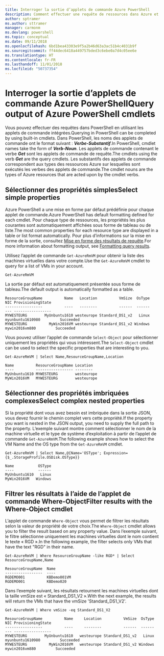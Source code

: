 ```yaml
---
title: Interroger la sortie d’applets de commande Azure PowerShell
description: Comment effectuer une requête de ressources dans Azure et mettre en forme les résultats.
author: sptramer
ms.author: sttramer
manager: carmonm
ms.devlang: powershell
ms.topic: conceptual
ms.date: 09/11/2018
ms.openlocfilehash: 6bd1bea43303e9f5a2b46d63a3ac51b4c4031b9f
ms.sourcegitcommit: ff44dec6418a449757bded3c6ebe0a7d4c05ee6e
ms.translationtype: HT
ms.contentlocale: fr-FR
ms.lasthandoff: 11/01/2018
ms.locfileid: "50737354"
---
```

# <a name="query-output-of-azure-powershell-cmdlets"></a><span data-ttu-id="af1cd-103">Interroger la sortie d’applets de commande Azure PowerShell</span><span class="sxs-lookup"><span data-stu-id="af1cd-103">Query output of Azure PowerShell cmdlets</span></span>

<span data-ttu-id="af1cd-104">Vous pouvez effectuer des requêtes dans PowerShell en utilisant les applets de commande intégrées.</span><span class="sxs-lookup"><span data-stu-id="af1cd-104">Querying in PowerShell can be completed by using built-in cmdlets.</span></span> <span data-ttu-id="af1cd-105">Dans PowerShell, les noms des applets de commande ont le format suivant : **_Verbe-Substantif_**.</span><span class="sxs-lookup"><span data-stu-id="af1cd-105">In PowerShell, cmdlet names take the form of **_Verb-Noun_**.</span></span> <span data-ttu-id="af1cd-106">Les applets de commande contenant le verbe **_Get_** sont les applets de commande de requête.</span><span class="sxs-lookup"><span data-stu-id="af1cd-106">The cmdlets using the verb **_Get_** are the query cmdlets.</span></span> <span data-ttu-id="af1cd-107">Les substantifs des applets de commande correspondent aux types des ressources Azure sur lesquelles sont exécutés les verbes des applets de commande.</span><span class="sxs-lookup"><span data-stu-id="af1cd-107">The cmdlet nouns are the types of Azure resources that are acted upon by the cmdlet verbs.</span></span>

## <a name="select-simple-properties"></a><span data-ttu-id="af1cd-108">Sélectionner des propriétés simples</span><span class="sxs-lookup"><span data-stu-id="af1cd-108">Select simple properties</span></span>

<span data-ttu-id="af1cd-109">Azure PowerShell a une mise en forme par défaut prédéfinie pour chaque applet de commande.</span><span class="sxs-lookup"><span data-stu-id="af1cd-109">Azure PowerShell has default formatting defined for each cmdlet.</span></span> <span data-ttu-id="af1cd-110">Pour chaque type de ressources, les propriétés les plus courantes sont automatiquement affichées sous forme de tableau ou de liste.</span><span class="sxs-lookup"><span data-stu-id="af1cd-110">The most common properties for each resource type are displayed in a table or list format automatically.</span></span> <span data-ttu-id="af1cd-111">Pour plus d’informations sur la mise en forme de la sortie, consultez [Mise en forme des résultats de requête](formatting-output.md).</span><span class="sxs-lookup"><span data-stu-id="af1cd-111">For more information about formatting output, see [Formatting query results](formatting-output.md).</span></span>

<span data-ttu-id="af1cd-112">Utilisez l’applet de commande `Get-AzureRmVM` pour obtenir la liste des machines virtuelles dans votre compte.</span><span class="sxs-lookup"><span data-stu-id="af1cd-112">Use the `Get-AzureRmVM` cmdlet to query for a list of VMs in your account.</span></span>

```azurepowershell-interactive
Get-AzureRmVM
```

<span data-ttu-id="af1cd-113">La sortie par défaut est automatiquement présentée sous forme de tableau.</span><span class="sxs-lookup"><span data-stu-id="af1cd-113">The default output is automatically formatted as a table.</span></span>

```output
ResourceGroupName          Name   Location          VmSize  OsType              NIC ProvisioningState
-----------------          ----   --------          ------  ------              --- -----------------
MYWESTEURG        MyUnbuntu1610 westeurope Standard_DS1_v2   Linux myunbuntu1610980         Succeeded
MYWESTEURG          MyWin2016VM westeurope Standard_DS1_v2 Windows   mywin2016vm880         Succeeded
```

<span data-ttu-id="af1cd-114">Vous pouvez utiliser l’applet de commande `Select-Object` pour sélectionner uniquement les propriétés qui vous intéressent.</span><span class="sxs-lookup"><span data-stu-id="af1cd-114">The `Select-Object` cmdlet can be used to select the specific properties that are interesting to you.</span></span>

```azurepowershell-interactive
Get-AzureRmVM | Select Name,ResourceGroupName,Location
```

```output
Name          ResourceGroupName Location
----          ----------------- --------
MyUnbuntu1610 MYWESTEURG        westeurope
MyWin2016VM   MYWESTEURG        westeurope
```

## <a name="select-complex-nested-properties"></a><span data-ttu-id="af1cd-115">Sélectionner des propriétés imbriquées complexes</span><span class="sxs-lookup"><span data-stu-id="af1cd-115">Select complex nested properties</span></span>

<span data-ttu-id="af1cd-116">Si la propriété dont vous avez besoin est imbriquée dans la sortie JSON, vous devez fournir le chemin complet vers cette propriété.</span><span class="sxs-lookup"><span data-stu-id="af1cd-116">If the property you want is nested in the JSON output, you need to supply the full path to the property.</span></span> <span data-ttu-id="af1cd-117">L’exemple suivant montre comment sélectionner le nom de la machine virtuelle et le type de système d’exploitation à partir de l’applet de commande `Get-AzureRmVM`.</span><span class="sxs-lookup"><span data-stu-id="af1cd-117">The following example shows how to select the VM Name and the OS type from the `Get-AzureRmVM` cmdlet.</span></span>

```azurepowershell-interactive
Get-AzureRmVM | Select Name,@{Name='OSType'; Expression={$_.StorageProfile.OSDisk.OSType}}
```

```output
Name           OSType
----           ------
MyUnbuntu1610   Linux
MyWin2016VM   Windows
```

## <a name="filter-results-with-the-where-object-cmdlet"></a><span data-ttu-id="af1cd-118">Filtrer les résultats à l’aide de l’applet de commande Where-Object</span><span class="sxs-lookup"><span data-stu-id="af1cd-118">Filter results with the Where-Object cmdlet</span></span>

<span data-ttu-id="af1cd-119">L’applet de commande `Where-Object` vous permet de filtrer les résultats selon la valeur de propriété de votre choix.</span><span class="sxs-lookup"><span data-stu-id="af1cd-119">The `Where-Object` cmdlet allows you to filter the result based on any property value.</span></span> <span data-ttu-id="af1cd-120">Dans l’exemple suivant, le filtre sélectionne uniquement les machines virtuelles dont le nom contient le texte « RGD ».</span><span class="sxs-lookup"><span data-stu-id="af1cd-120">In the following example, the filter selects only VMs that have the text "RGD" in their name.</span></span>

```azurepowershell-interactive
Get-AzureRmVM | Where ResourceGroupName -like RGD* | Select ResourceGroupName,Name
```

```output
ResourceGroupName  Name
-----------------  ----
RGDEMO001          KBDemo001VM
RGDEMO001          KBDemo020
```

<span data-ttu-id="af1cd-121">Dans l’exemple suivant, les résultats retournent les machines virtuelles dont la taille vmSize est « Standard_DS1_V2 ».</span><span class="sxs-lookup"><span data-stu-id="af1cd-121">With the next example, the results will return the VMs that have the vmSize 'Standard_DS1_V2'.</span></span>

```azurepowershell-interactive
Get-AzureRmVM | Where vmSize -eq Standard_DS1_V2
```

```output
ResourceGroupName          Name     Location          VmSize  OsType              NIC ProvisioningState
-----------------          ----     --------          ------  ------              --- -----------------
MYWESTEURG        MyUnbuntu1610   westeurope Standard_DS1_v2   Linux myunbuntu1610980         Succeeded
MYWESTEURG          MyWin2016VM   westeurope Standard_DS1_v2 Windows   mywin2016vm880         Succeeded
```